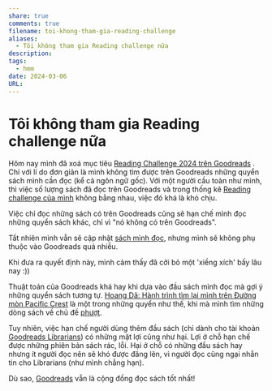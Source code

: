 ```yaml
---
share: true
comments: true
filename: toi-khong-tham-gia-reading-challenge
aliases:
  - Tôi không tham gia Reading challenge nữa
description: 
tags:
  - hmm
date: 2024-03-06
URL: 
---
```

# Tôi không tham gia Reading challenge nữa

Hôm nay mình đã xoá mục tiêu [Reading Challenge 2024 trên Goodreads](https://www.goodreads.com/challenges/11634) . Chỉ với lí do đơn giản là mình không tìm được trên Goodreads những quyển sách mình cần đọc (kể cả ngôn ngữ gốc). Với một người cầu toàn như mình, thì việc số lượng sách đã đọc trên Goodreads và trong thống kê [Reading challenge của mình](./reading-challenge.md) không bằng nhau, việc đó khá là khó chịu.

Việc chỉ đọc những sách có trên Goodreads cũng sẽ hạn chế mình đọc những quyển sách khác, chỉ vì "nó không có trên Goodreads".

Tất nhiên mình vẫn sẽ cập nhật [sách mình đọc](https://www.goodreads.com/user/show/71775165), nhưng mình sẽ không phụ thuộc vào Goodreads quá nhiều.

Khi đưa ra quyết định này, mình cảm thấy đã cởi bỏ một 'xiềng xích' bấy lâu nay :))

Thuật toán của Goodreads khá hay khi dựa vào đầu sách mình đọc mà gợi ý những quyển sách tương tự. [Hoang Dã: Hành trình tìm lại mình trên Đường mòn Pacific Crest](./hoang-da-hanh-trinh-tim-lai-minh-tren-duong-mon-pacific-crest.md) là một trong những quyển như thế, khi mà mình tìm những dòng sách về chủ đề [phượt](ph%C6%B0%E1%BB%A3t.md).

Tuy nhiên, việc hạn chế người dùng thêm đầu sách (chỉ dành cho tài khoản [Goodreads Librarians](https://help.goodreads.com/s/article/About-Goodreads-Librarians)) có những mặt lợi cũng như hại. Lợi ở chỗ hạn chế được những phiên bản sách rác, lỗi. Hại ở chỗ có những đầu sách hay nhưng ít người đọc nên sẽ khó được đăng lên, vì người đọc cũng ngại nhắn tin cho Librarians (như mình chẳng hạn).

Dù sao, [Goodreads](http://goodreads.com/) vẫn là cộng đồng đọc sách tốt nhất!